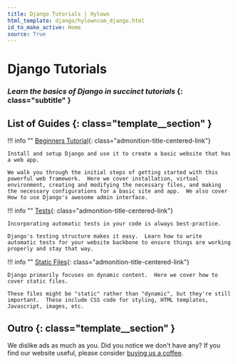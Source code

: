 ```yaml
---
title: Django Tutorials | Hylown
html_template: django/hylowncom_django.html
id_to_make_active: Home
source: True
---
```


# Django Tutorials
### *Learn the basics of Django in succinct tutorials* {: class="subtitle" }

## List of Guides {: class="template__section" }


!!! info ""
    [Beginners Tutorial](beginnertut/){: class="admonition-title-centered-link"}

    Install and setup Django and use it to create a basic website that has a web app.

    We walk you through the initial steps of getting started with this powerful web framework.  Here we cover installation, virtual environment, creating and modifying the necessary files, and making the necessary configurations for a basic site and app.  We also cover How to use Django's awesome admin interface.  


!!! info ""
    [Tests](tests/){: class="admonition-title-centered-link"}

    Incorporating automatic tests in your code is always best-practice.

    Django's testing structure makes it easy.  Learn how to write automatic tests for your website backbone to ensure things are working properly and stay that way.



!!! info ""
    [Static Files](static/){: class="admonition-title-centered-link"}

    Django primarily focuses on dynamic content.  Here we cover how to cover static files.

    These files might be "static" rather than "dynamic", but they're still important.  These include CSS code for styling, HTML templates, Javascript, images, etc.  




## Outro {: class="template__section" }

We dislike ads as much as you. Did you notice we don't have any?  If you find our website useful, please consider [buying us a coffee](buy_us_a_coffee.html). 